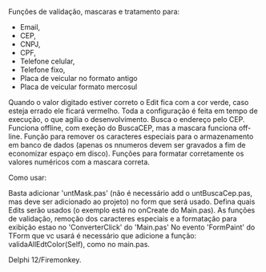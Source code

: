 Funções de validação, mascaras e tratamento para:

* Email,<br> 
* CEP,<br> 
* CNPJ,<br> 
* CPF,<br> 
* Telefone celular,<br> 
* Telefone fixo,<br> 
* Placa de veicular no formato antigo<br> 
* Placa de veicular formato mercosul<br> 



Quando o valor digitado estiver correto o Edit fica com a cor verde, caso esteja errado ele ficará vermelho.
Toda a configuração é feita em tempo de execução, o que agilia o desenvolvimento.
Busca o endereço pelo CEP.
Funciona offline, com exeção do BuscaCEP, mas a mascara funciona off-line.
Função para remover os caracteres especiais para o armazenamento em banco de dados (apenas os nnumeros devem ser gravados a fim de economizar espaço em disco).
Funções para formatar corretamente os valores numéricos com a mascara correta.

Como usar:

Basta  adicionar 'untMask.pas' (não é necessário add o untBuscaCep.pas, mas deve ser adicionado ao projeto) no form que será usado.
Defina quais Edits serão usados (o exemplo está no onCreate do Main.pas).
As funções de validação, remoção dos caracteres especiais e a formatação para exibição estao no 'ConverterClick' do 'Main.pas'
No evento 'FormPaint' do TForm que vc usará é necessário que adicione a função: validaAllEdtColor(Self), como no main.pas.

Delphi 12/Firemonkey.
